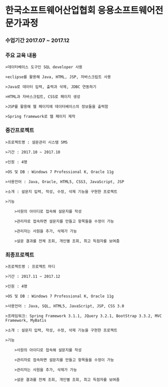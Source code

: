 # 한국소프트웨어산업협회 응용소프트웨어전문가과정

### 수업기간 2017.07 ~ 2017.12
### 주요 교육 내용
	>데이터베이스 도구인 SQL developer 사용
  
	>eclipse를 활용해 Java, HTML, JSP, 자바스크립트 사용
  
	>Java로 데이터 입력, 출력과 삭제, JDBC 연동하기
  
	>HTML과 자바스크립트, CSS로 페이지 생성
  
 	>JSP를 활용해 웹 페이지에 데이터베이스의 정보들을 출력함
  
	>Spring framework로 웹 페이지 제작
  
  
### 중간프로젝트
	>프로젝트명 : 설문관리 시스템 SMS
  
	>기간 : 2017.10 ~ 2017.10
  
	>인원 : 4명
  
	>OS 및 DB : Windows 7 Professional K, Oracle 11g
  
	>사용언어 : Java, Oracle, HTML5, CSS3, JavaScript, JSP
  
	>소개 : 설문지 입력, 작성, 수정, 삭제 기능을 구현한 프로젝트
  
	>기능
  
		>사원의 아이디로 접속해 설문지를 작성
          
		>관리자로 접속하면 설문지를 만들고 항목들을 수정이 가능
  
		>관리자는 사원을 추가, 삭제가 가능
  
		>설문 결과를 전체 조회, 개인별 조회, 최고 득점자를 보여줌

          

### 최종프로젝트
	>프로젝트명 : 프로젝트 마디
  
	>기간 : 2017.11 ~ 2017.12
  
	>인원 : 4명
  
	>OS 및 DB : Windows 7 Professional K, Oracle 11g
  
	>사용언어 : Java, SQL, HTML5, JavaScript, JSP, CSS 3.0
  
	>프레임워크: Spring Framework 3.1.1, JQuery 3.2.1, BootStrap 3.3.2, MVC Framework, MyBatis
  
	>소개 : 설문지 입력, 작성, 수정, 삭제 기능을 구현한 프로젝트
  
	>기능
  
		>사원의 아이디로 접속해 설문지를 작성
          
		>관리자로 접속하면 설문지를 만들고 항목들을 수정이 가능
  
		>관리자는 사원을 추가, 삭제가 가능
  
		>설문 결과를 전체 조회, 개인별 조회, 최고 득점자를 보여줌
